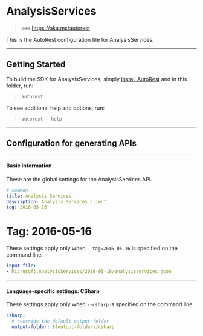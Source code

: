 # AnalysisServices
    
> see https://aka.ms/autorest

This is the AutoRest configuration file for AnalysisServices.



---
## Getting Started 
To build the SDK for AnalysisServices, simply [Install AutoRest](https://aka.ms/autorest/install) and in this folder, run:

> `autorest`

To see additional help and options, run:

> `autorest --help`
---

## Configuration for generating APIs


---
#### Basic Information 
These are the global settings for the AnalysisServices API.

``` yaml
# common 
title: Analysis Services
description: Analysis Services Client
tag: 2016-05-16

```


# Tag: 2016-05-16

These settings apply only when `--tag=2016-05-16` is specified on the command line.

``` yaml $(tag) == '2016-05-16'
input-file:
- Microsoft.AnalysisServices/2016-05-16/analysisservices.json

```


---
#### Language-specific settings: CSharp

These settings apply only when `--csharp` is specified on the command line.

``` yaml $(csharp)
csharp:
  # override the default output folder
  output-folder: $(output-folder)/csharp
```

